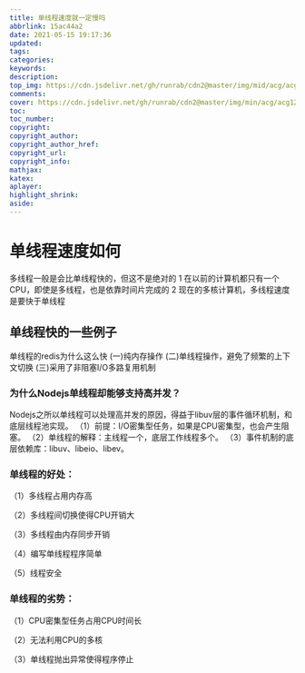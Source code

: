 ```yaml
---
title: 单线程速度就一定慢吗
abbrlink: 15ac44a2
date: 2021-05-15 19:17:36
updated:
tags:
categories:
keywords:
description:
top_img: https://cdn.jsdelivr.net/gh/runrab/cdn2@master/img/mid/acg/acg124.jpeg
comments:
cover: https://cdn.jsdelivr.net/gh/runrab/cdn2@master/img/min/acg/acg124.jpeg
toc:
toc_number:
copyright:
copyright_author:
copyright_author_href:
copyright_url:
copyright_info:
mathjax:
katex:
aplayer:
highlight_shrink:
aside:
---
```


# 单线程速度如何

多线程一般是会比单线程快的，但这不是绝对的
1 在以前的计算机都只有一个CPU，即使是多线程，也是依靠时间片完成的
2 现在的多核计算机，多线程速度是要快于单线程

## 单线程快的一些例子

单线程的redis为什么这么快
(一)纯内存操作
(二)单线程操作，避免了频繁的上下文切换
(三)采用了非阻塞I/O多路复用机制

### 为什么Nodejs单线程却能够支持高并发？

Nodejs之所以单线程可以处理高并发的原因，得益于libuv层的事件循环机制，和底层线程池实现。
（1）前提：I/O密集型任务，如果是CPU密集型，也会产生阻塞。
（2）单线程的解释：主线程一个，底层工作线程多个。
（3）事件机制的底层依赖库：libuv、libeio、libev。

### 单线程的好处：

（1）多线程占用内存高

（2）多线程间切换使得CPU开销大

（3）多线程由内存同步开销

（4）编写单线程程序简单

（5）线程安全

### 单线程的劣势：

（1）CPU密集型任务占用CPU时间长

（2）无法利用CPU的多核

（3）单线程抛出异常使得程序停止
